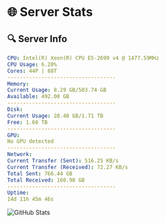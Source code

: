 # 🌐 Server Stats
## 🔍 Server Info
```yaml
CPU: Intel(R) Xeon(R) CPU E5-2699 v4 @ 1477.59MHz
CPU Usage: 6.20%
Cores: 44P | 88T
-----------------------------------
Memory:
Current Usage: 8.29 GB/503.74 GB
Available: 492.00 GB
-----------------------------------
Disk:
Current Usage: 28.40 GB/1.71 TB
Free: 1.60 TB
-----------------------------------
GPU:
No GPU detected
-----------------------------------
Network:
Current Transfer (Sent): 516.25 KB/s
Current Transfer (Received): 72.27 KB/s
Total Sent: 766.44 GB
Total Received: 160.98 GB
-----------------------------------
Uptime:
14d 11h 45m 46s
```
![GitHub Stats](https://img.shields.io/badge/Updated-2025-05-04_04:54:34-blue)